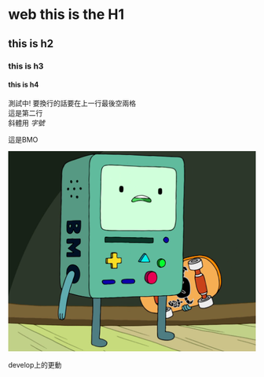 # web this is the H1  
## this is h2  
### this is h3
#### this is h4
測試中! 要換行的話要在上一行最後空兩格  
這是第二行   
斜體用 *字號*  

這是BMO

![BMO](image/BMO.png)

develop上的更動